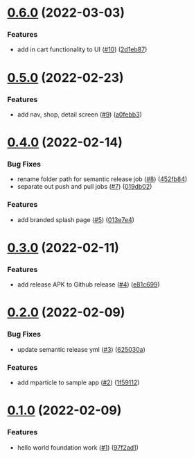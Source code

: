 # [0.6.0](https://github.com/mParticle/mparticle-android-sample-apps-internal/compare/v0.5.0...v0.6.0) (2022-03-03)


### Features

* add in cart functionality to UI ([#10](https://github.com/mParticle/mparticle-android-sample-apps-internal/issues/10)) ([2d1eb87](https://github.com/mParticle/mparticle-android-sample-apps-internal/commit/2d1eb87e5503d2e34189f7a9aa2c5568f1a76d40))

# [0.5.0](https://github.com/mParticle/mparticle-android-sample-apps-internal/compare/v0.4.0...v0.5.0) (2022-02-23)


### Features

* add nav, shop, detail screen ([#9](https://github.com/mParticle/mparticle-android-sample-apps-internal/issues/9)) ([a0febb3](https://github.com/mParticle/mparticle-android-sample-apps-internal/commit/a0febb39aafbc2ab1b3040a34f756aa596d85b89))

# [0.4.0](https://github.com/mParticle/mparticle-android-sample-apps-internal/compare/v0.3.0...v0.4.0) (2022-02-14)


### Bug Fixes

* rename folder path for semantic release job ([#8](https://github.com/mParticle/mparticle-android-sample-apps-internal/issues/8)) ([452fb84](https://github.com/mParticle/mparticle-android-sample-apps-internal/commit/452fb84d28f4277446349fe6724996153997b136))
* separate out push and pull jobs ([#7](https://github.com/mParticle/mparticle-android-sample-apps-internal/issues/7)) ([019db02](https://github.com/mParticle/mparticle-android-sample-apps-internal/commit/019db02aa6bed8a421a52ace994ea8ffe7411aa2))


### Features

* add branded splash page ([#5](https://github.com/mParticle/mparticle-android-sample-apps-internal/issues/5)) ([013e7e4](https://github.com/mParticle/mparticle-android-sample-apps-internal/commit/013e7e4cbe1d98684ba3bdce84e41114df076786))

# [0.3.0](https://github.com/mParticle/mparticle-android-sample-apps-internal/compare/v0.2.0...v0.3.0) (2022-02-11)


### Features

* add release APK to Github release ([#4](https://github.com/mParticle/mparticle-android-sample-apps-internal/issues/4)) ([e81c699](https://github.com/mParticle/mparticle-android-sample-apps-internal/commit/e81c699c129455fbc4b4908b0544ff0dc845f474))

# [0.2.0](https://github.com/mParticle/mparticle-android-sample-apps-internal/compare/v0.1.0...v0.2.0) (2022-02-09)


### Bug Fixes

* update semantic release yml ([#3](https://github.com/mParticle/mparticle-android-sample-apps-internal/issues/3)) ([625030a](https://github.com/mParticle/mparticle-android-sample-apps-internal/commit/625030ad7a3aaac79f0ed0275c38ae1beaafb40d))


### Features

* add mparticle to sample app ([#2](https://github.com/mParticle/mparticle-android-sample-apps-internal/issues/2)) ([1f59112](https://github.com/mParticle/mparticle-android-sample-apps-internal/commit/1f591121666e709ce5207e6d70c49fcac1d4d2d0))

# [0.1.0](https://github.com/mParticle/mparticle-android-sample-apps-internal/compare/v0.0.1...v0.1.0) (2022-02-09)


### Features

* hello world foundation work ([#1](https://github.com/mParticle/mparticle-android-sample-apps-internal/issues/1)) ([97f2ad1](https://github.com/mParticle/mparticle-android-sample-apps-internal/commit/97f2ad1cd5595ac0cea1ee0023b464977a5354d2))
